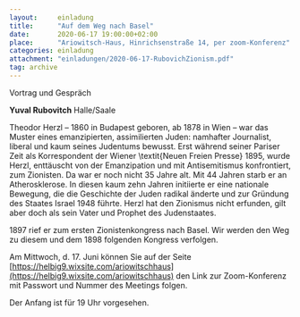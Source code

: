 ```yaml
---
layout:     einladung
title:      "Auf dem Weg nach Basel"
date:       2020-06-17 19:00:00+02:00
place:      "Ariowitsch-Haus, Hinrichsenstraße 14, per zoom-Konferenz"
categories: einladung
attachment: "einladungen/2020-06-17-RubovichZionism.pdf"
tag: archive
---
```


Vortrag und Gespräch

**Yuval Rubovitch**
Halle/Saale

Theodor Herzl – 1860 in Budapest geboren, ab 1878 in Wien – war das Muster eines emanzipierten, assimilierten Juden: namhafter Journalist, liberal und kaum seines Judentums bewusst. Erst während seiner Pariser Zeit als Korrespondent der Wiener \textit{Neuen Freien Presse} 1895, wurde Herzl, enttäuscht von der Emanzipation und mit Antisemitismus konfrontiert, zum Zionisten. Da war er noch nicht 35 Jahre alt. Mit 44 Jahren starb er an Atherosklerose. In diesen kaum zehn Jahren initiierte er eine nationale Bewegung, die die Geschichte der Juden radikal änderte und zur Gründung des Staates Israel 1948 führte. Herzl hat den Zionismus nicht erfunden, gilt aber doch als sein Vater und Prophet des Judenstaates.

1897 rief er zum ersten Zionistenkongress nach Basel. Wir werden den Weg zu diesem und dem 1898 folgenden Kongress verfolgen.

Am Mittwoch, d. 17. Juni
können Sie auf der Seite
[https://helbig9.wixsite.com/ariowitschhaus](https://helbig9.wixsite.com/ariowitschhaus)
den Link zur Zoom-Konferenz mit Passwort und Nummer des Meetings folgen.

Der Anfang ist für 19 Uhr vorgesehen.
